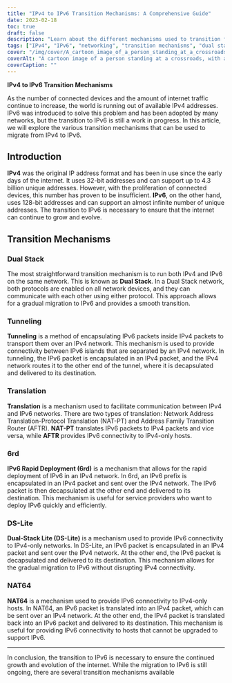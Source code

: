 ```yaml
---
title: "IPv4 to IPv6 Transition Mechanisms: A Comprehensive Guide"
date: 2023-02-18
toc: true
draft: false
description: "Learn about the different mechanisms used to transition from IPv4 to IPv6 in this comprehensive guide."
tags: ["IPv4", "IPv6", "networking", "transition mechanisms", "dual stack", "NAT64", "DNS64", "IPv6 tunneling", "ISATAP", "6to4", "DS-lite", "MAP-T", "IPv6 migration", "network protocols", "internet protocol", "network architecture", "routing", "subnetting", "addressing"]
cover: "/img/cover/A_cartoon_image_of_a_person_standing_at_a_crossroads.png"
coverAlt: "A cartoon image of a person standing at a crossroads, with a signpost showing IPv4 and IPv6 directions, representing the choice and transition between the two protocols."
coverCaption: ""
---
```

**IPv4 to IPv6 Transition Mechanisms**

As the number of connected devices and the amount of internet traffic continue to increase, the world is running out of available IPv4 addresses. IPv6 was introduced to solve this problem and has been adopted by many networks, but the transition to IPv6 is still a work in progress. In this article, we will explore the various transition mechanisms that can be used to migrate from IPv4 to IPv6.

## Introduction

**IPv4** was the original IP address format and has been in use since the early days of the internet. It uses 32-bit addresses and can support up to 4.3 billion unique addresses. However, with the proliferation of connected devices, this number has proven to be insufficient. **IPv6**, on the other hand, uses 128-bit addresses and can support an almost infinite number of unique addresses. The transition to IPv6 is necessary to ensure that the internet can continue to grow and evolve.

## Transition Mechanisms

### Dual Stack

The most straightforward transition mechanism is to run both IPv4 and IPv6 on the same network. This is known as **Dual Stack**. In a Dual Stack network, both protocols are enabled on all network devices, and they can communicate with each other using either protocol. This approach allows for a gradual migration to IPv6 and provides a smooth transition.

### Tunneling

**Tunneling** is a method of encapsulating IPv6 packets inside IPv4 packets to transport them over an IPv4 network. This mechanism is used to provide connectivity between IPv6 islands that are separated by an IPv4 network. In tunneling, the IPv6 packet is encapsulated in an IPv4 packet, and the IPv4 network routes it to the other end of the tunnel, where it is decapsulated and delivered to its destination.

### Translation

**Translation** is a mechanism used to facilitate communication between IPv4 and IPv6 networks. There are two types of translation: Network Address Translation-Protocol Translation (NAT-PT) and Address Family Transition Router (AFTR). **NAT-PT** translates IPv6 packets to IPv4 packets and vice versa, while **AFTR** provides IPv6 connectivity to IPv4-only hosts.

### 6rd

**IPv6 Rapid Deployment (6rd)** is a mechanism that allows for the rapid deployment of IPv6 in an IPv4 network. In 6rd, an IPv6 prefix is encapsulated in an IPv4 packet and sent over the IPv4 network. The IPv6 packet is then decapsulated at the other end and delivered to its destination. This mechanism is useful for service providers who want to deploy IPv6 quickly and efficiently.

### DS-Lite

**Dual-Stack Lite (DS-Lite)** is a mechanism used to provide IPv6 connectivity to IPv4-only networks. In DS-Lite, an IPv6 packet is encapsulated in an IPv4 packet and sent over the IPv4 network. At the other end, the IPv6 packet is decapsulated and delivered to its destination. This mechanism allows for the gradual migration to IPv6 without disrupting IPv4 connectivity.

### NAT64

**NAT64** is a mechanism used to provide IPv6 connectivity to IPv4-only hosts. In NAT64, an IPv6 packet is translated into an IPv4 packet, which can be sent over an IPv4 network. At the other end, the IPv4 packet is translated back into an IPv6 packet and delivered to its destination. This mechanism is useful for providing IPv6 connectivity to hosts that cannot be upgraded to support IPv6.

______

In conclusion, the transition to IPv6 is necessary to ensure the continued growth and evolution of the internet. While the migration to IPv6 is still ongoing, there are several transition mechanisms available
